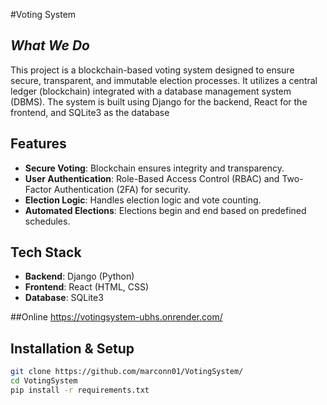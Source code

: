 #Voting System

## *What We Do*
This project is a blockchain-based voting system designed to ensure secure, transparent, and immutable election processes. It utilizes a central ledger (blockchain) integrated with a database management system (DBMS). The system is built using Django for the backend, React for the frontend, and SQLite3 as the database


## Features

- **Secure Voting**: Blockchain ensures integrity and transparency.
- **User Authentication**: Role-Based Access Control (RBAC) and Two-Factor Authentication (2FA) for security.
- **Election Logic**: Handles election logic and vote counting.
- **Automated Elections**: Elections begin and end based on predefined schedules.


## Tech Stack

- **Backend**: Django (Python)
- **Frontend**: React (HTML, CSS)
- **Database**: SQLite3

##Online
https://votingsystem-ubhs.onrender.com/

## Installation & Setup


```sh
git clone https://github.com/marconn01/VotingSystem/
cd VotingSystem
pip install -r requirements.txt
```

